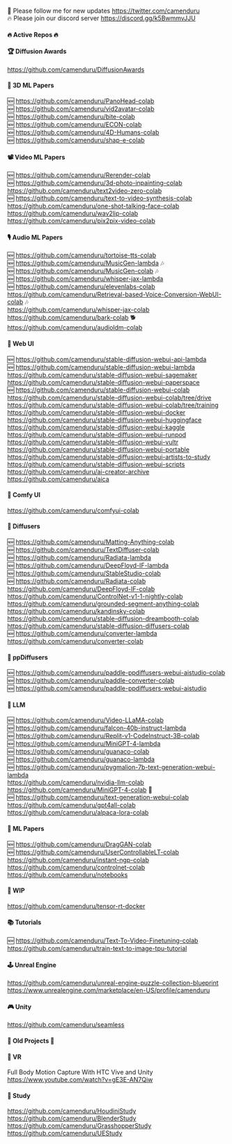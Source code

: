 🐣 Please follow me for new updates https://twitter.com/camenduru <br />
🔥 Please join our discord server https://discord.gg/k5BwmmvJJU <br />

#### 🔥 Active Repos 🔥

#### 🏆 Diffusion Awards
https://github.com/camenduru/DiffusionAwards <br />

#### 📐 3D ML Papers
🆕 https://github.com/camenduru/PanoHead-colab <br />
🆕 https://github.com/camenduru/vid2avatar-colab <br />
🆕 https://github.com/camenduru/bite-colab <br />
🆕 https://github.com/camenduru/ECON-colab <br />
🆕 https://github.com/camenduru/4D-Humans-colab <br />
🆕 https://github.com/camenduru/shap-e-colab <br />

#### 📽 Video ML Papers
🆕 https://github.com/camenduru/Rerender-colab <br />
🆕 https://github.com/camenduru/3d-photo-inpainting-colab <br />
https://github.com/camenduru/text2video-zero-colab <br />
🆕 https://github.com/camenduru/text-to-video-synthesis-colab <br />
https://github.com/camenduru/one-shot-talking-face-colab <br />
https://github.com/camenduru/wav2lip-colab <br />
https://github.com/camenduru/pix2pix-video-colab <br />

#### 🎙 Audio ML Papers
🆕 https://github.com/camenduru/tortoise-tts-colab <br />
🆕 https://github.com/camenduru/MusicGen-lambda 🎶 <br />
🆕 https://github.com/camenduru/MusicGen-colab 🎶 <br />
🆕 https://github.com/camenduru/whisper-jax-lambda <br />
🆕 https://github.com/camenduru/elevenlabs-colab <br />
https://github.com/camenduru/Retrieval-based-Voice-Conversion-WebUI-colab 🎶 <br />
https://github.com/camenduru/whisper-jax-colab <br />
https://github.com/camenduru/bark-colab 🐕 <br />
https://github.com/camenduru/audioldm-colab <br />

#### 🧿 Web UI
🆕 https://github.com/camenduru/stable-diffusion-webui-api-lambda <br />
🆕 https://github.com/camenduru/stable-diffusion-webui-lambda <br />
https://github.com/camenduru/stable-diffusion-webui-sagemaker <br />
https://github.com/camenduru/stable-diffusion-webui-paperspace <br />
🆕 https://github.com/camenduru/stable-diffusion-webui-colab <br />
https://github.com/camenduru/stable-diffusion-webui-colab/tree/drive <br />
https://github.com/camenduru/stable-diffusion-webui-colab/tree/training <br />
https://github.com/camenduru/stable-diffusion-webui-docker <br />
https://github.com/camenduru/stable-diffusion-webui-huggingface <br />
https://github.com/camenduru/stable-diffusion-webui-kaggle <br />
https://github.com/camenduru/stable-diffusion-webui-runpod <br />
https://github.com/camenduru/stable-diffusion-webui-vultr <br />
https://github.com/camenduru/stable-diffusion-webui-portable <br />
https://github.com/camenduru/stable-diffusion-webui-artists-to-study <br />
https://github.com/camenduru/stable-diffusion-webui-scripts <br />
https://github.com/camenduru/ai-creator-archive <br />
https://github.com/camenduru/aica <br />

#### 🍥 Comfy UI
https://github.com/camenduru/comfyui-colab <br />

#### 🧨 Diffusers
🆕 https://github.com/camenduru/Matting-Anything-colab <br />
🆕 https://github.com/camenduru/TextDiffuser-colab <br />
🆕 https://github.com/camenduru/Radiata-lambda <br />
🆕 https://github.com/camenduru/DeepFloyd-IF-lambda  <br />
🆕 https://github.com/camenduru/StableStudio-colab <br />
🆕 https://github.com/camenduru/Radiata-colab <br />
https://github.com/camenduru/DeepFloyd-IF-colab <br />
https://github.com/camenduru/ControlNet-v1-1-nightly-colab <br />
https://github.com/camenduru/grounded-segment-anything-colab <br />
https://github.com/camenduru/kandinsky-colab <br />
https://github.com/camenduru/stable-diffusion-dreambooth-colab <br />
https://github.com/camenduru/stable-diffusion-diffusers-colab <br />
🆕 https://github.com/camenduru/converter-lambda <br />
https://github.com/camenduru/converter-colab <br />

#### 🧨 ppDiffusers
🆕 https://github.com/camenduru/paddle-ppdiffusers-webui-aistudio-colab <br />
🆕 https://github.com/camenduru/paddle-converter-colab <br />
🆕 https://github.com/camenduru/paddle-ppdiffusers-webui-aistudio <br />

#### 🦙 LLM
🆕 https://github.com/camenduru/Video-LLaMA-colab <br />
🆕 https://github.com/camenduru/falcon-40b-instruct-lambda <br />
🆕 https://github.com/camenduru/Replit-v1-CodeInstruct-3B-colab <br />
🆕 https://github.com/camenduru/MiniGPT-4-lambda <br />
🆕 https://github.com/camenduru/guanaco-colab <br />
🆕 https://github.com/camenduru/guanaco-lambda <br />
🆕 https://github.com/camenduru/pygmalion-7b-text-generation-webui-lambda <br />
https://github.com/camenduru/nvidia-llm-colab <br />
https://github.com/camenduru/MiniGPT-4-colab 👀 <br />
🆕 https://github.com/camenduru/text-generation-webui-colab <br />
https://github.com/camenduru/gpt4all-colab <br />
https://github.com/camenduru/alpaca-lora-colab <br />

#### 🎈 ML Papers
🆕 https://github.com/camenduru/DragGAN-colab <br />
🆕 https://github.com/camenduru/UserControllableLT-colab <br />
https://github.com/camenduru/instant-ngp-colab <br />
https://github.com/camenduru/controlnet-colab <br />
https://github.com/camenduru/notebooks <br />

#### 🚦 WIP
https://github.com/camenduru/tensor-rt-docker <br />

#### 📚 Tutorials
🆕 https://github.com/camenduru/Text-To-Video-Finetuning-colab <br />
https://github.com/camenduru/train-text-to-image-tpu-tutorial <br />

#### 🕹 Unreal Engine
https://github.com/camenduru/unreal-engine-puzzle-collection-blueprint <br />
https://www.unrealengine.com/marketplace/en-US/profile/camenduru <br />

#### 🎮 Unity
https://github.com/camenduru/seamless <br />

#### 🧯 Old Projects 🧯

#### 🥽 VR 
Full Body Motion Capture With HTC Vive and Unity <br />
https://www.youtube.com/watch?v=gE3E-AN7Qiw <br />

#### 👾 Study
https://github.com/camenduru/HoudiniStudy <br />
https://github.com/camenduru/BlenderStudy <br />
https://github.com/camenduru/GrasshopperStudy <br />
https://github.com/camenduru/UEStudy <br />

